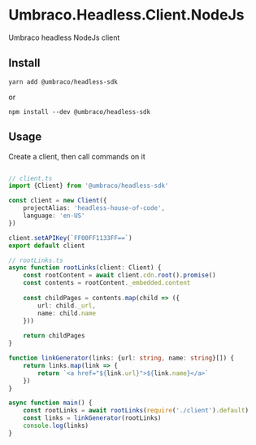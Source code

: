 # Umbraco.Headless.Client.NodeJs
Umbraco headless NodeJs client



## Install

    yarn add @umbraco/headless-sdk
    
or

    npm install --dev @umbraco/headless-sdk
    
## Usage

Create a client, then call commands on it

```typescript

// client.ts
import {Client} from '@umbraco/headless-sdk'

const client = new Client({
    projectAlias: 'headless-house-of-code',
    language: 'en-US'
})

client.setAPIKey(`FF00FF1133FF==`)
export default client

// rootLinks.ts
async function rootLinks(client: Client) {
    const rootContent = await client.cdn.root().promise()
    const contents = rootContent._embedded.content
    
    const childPages = contents.map(child => ({
        url: child._url,
        name: child.name
    }))
    
    return childPages
}

function linkGenerator(links: {url: string, name: string}[]) {
    return links.map(link => {
        return `<a href="${link.url}">${link.name}</a>`
    })
}

async function main() {
    const rootLinks = await rootLinks(require('./client').default)
    const links = linkGenerator(rootLinks)
    console.log(links)
}

```



